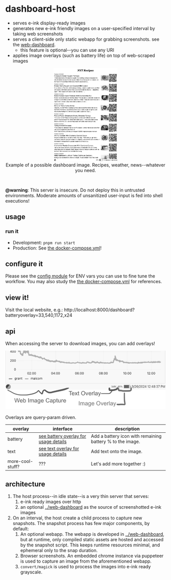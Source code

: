 # dashboard-host

- serves e-ink display-ready images
- generates new e-ink friendly images on a user-specified interval by taking web
  screenshots
- serves a client-side only static webapp for grabbing screenshots. see the
  [web-dashboard](../web-dashboard/).
  - this feature is optional--you can use any URI
- applies image overlays (such as battery life) on top of web-scraped images

<p align="center">
<img src="./img/dashboard.png" width=200 /><br/>
<caption>Example of a possible dashboard image. Recipes, weather, news--whatever you need.</capture>
</p>
<br/>

**@warning**: This server is insecure. Do not deploy this in untrusted
environments. Moderate amounts of unsanitized user-input is fed into shell
executions!

## usage

### run it

- Development: `pnpm run start`
- Production: See [the docker-compose.yml](../../docker-compose.yaml)!

## configure it

Please see the [config module](./src/lib/config.ts) for ENV vars you can use to
fine tune the workflow. You may also study the
[the docker-compose.yml](../../docker-compose.yaml) for references.

## view it!

Visit the local website, e.g.:
http://localhost:8000/dashboard?batteryoverlay=33,540,1172,x24

## api

When accessing the server to download images, you can add overlays!

![overlay features](./img/features.png)

Overlays are query-param driven.

| overlay          | interface                                                             | description                                               |
| ---------------- | --------------------------------------------------------------------- | --------------------------------------------------------- |
| battery          | [see battery overlay for usage details](.src/lib/overlays/battery.ts) | Add a battery icon with remaining battery % to the image. |
| text             | [see text overlay for usage details](./src/lib/overlays/text.ts)      | Add text onto the image.                                  |
| more-cool-stuff? | ???                                                                   | Let's add more together :)                                |

## architecture

1. The host process--in idle state--is a very thin server that serves:
   1. e-ink ready images over http
   2. an optional [../web-dashboard](../web-dashboard/) as the source of
      screenshotted e-ink images
2. On an interval, the host create a child process to capture new snapshots. The
   snapshot process has few major components, by default:
   1. An optional webapp. The webapp is developed in
      [../web-dashboard](../web-dashboard/), but at runtime, only compiled
      static assets are hosted and accessed by the snapshot script. This keeps
      runtime resources minimal, and ephemeral only to the snap duration.
   2. Browser screenshots. An embedded chrome instance via puppeteer is used to
      capture an image from the aforementioned webapp.
   3. `convert/magick` is used to process the images into e-ink ready grayscale.

